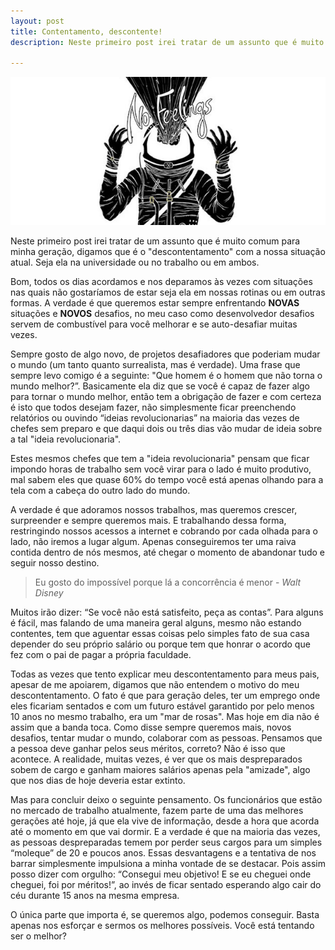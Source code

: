 ```yaml
---
layout: post
title: Contentamento, descontente!
description: Neste primeiro post irei tratar de um assunto que é muito comum para minha geração, digamos que é o "descontentamento" com a nossa situação atual. Seja ela na universidade ou no trabalho ou em ambos.

---
```


![No Fellings astronalta](/assets/img/posts/nofeelings.jpg)

Neste primeiro post irei tratar de um assunto que é muito comum para minha geração, digamos que é o "descontentamento" com a nossa situação atual. Seja ela na universidade ou no trabalho ou em ambos.

Bom, todos os dias acordamos e nos deparamos às vezes com situações nas quais não gostaríamos de estar seja ela em nossas rotinas ou em outras formas. A verdade é que queremos estar sempre enfrentando **NOVAS** situações e **NOVOS** desafios, no meu caso como desenvolvedor desafios servem de combustível para você melhorar e se auto-desafiar muitas vezes.

<!--more-->

Sempre gosto de algo novo, de projetos desafiadores que poderiam mudar o mundo (um tanto quanto surrealista, mas é verdade). Uma frase que sempre levo comigo é a seguinte: "Que homem é o homem que não torna o mundo melhor?”. Basicamente ela diz que se você é capaz de fazer algo para tornar o mundo melhor, então tem a obrigação de fazer e com certeza é isto que todos desejam fazer, não simplesmente ficar preenchendo relatórios ou ouvindo “ideias revolucionarias” na maioria das vezes de chefes sem preparo e que daqui dois ou três dias vão mudar de ideia sobre a tal "ideia revolucionaria".

Estes mesmos chefes que tem a "ideia revolucionaria" pensam que ficar impondo horas de trabalho sem você virar para o lado é muito produtivo, mal sabem eles que quase 60% do tempo você está apenas olhando para a tela com a cabeça do outro lado do mundo.

A verdade é que adoramos nossos trabalhos, mas queremos crescer, surpreender e sempre queremos mais. E trabalhando dessa forma, restringindo nossos acessos a internet e cobrando por cada olhada para o lado, não iremos a lugar algum. Apenas conseguiremos ter uma raiva contida dentro de nós mesmos, até chegar o momento de abandonar tudo e seguir nosso destino.

>Eu gosto do impossível porque lá a concorrência é menor - *Walt Disney* 

Muitos irão dizer: “Se você não está satisfeito, peça as contas”. Para alguns é fácil, mas falando de uma maneira geral alguns, mesmo não estando contentes, tem que aguentar essas coisas pelo simples fato de sua casa depender do seu próprio salário ou porque tem que honrar o acordo que fez com o pai de pagar a própria faculdade. 

Todas as vezes que tento explicar meu descontentamento para meus pais, apesar de me apoiarem, digamos que não entendem o motivo do meu descontentamento. O fato é que para geração deles, ter um emprego onde eles ficariam sentados e com um futuro estável garantido por pelo menos 10 anos no mesmo trabalho, era um "mar de rosas". Mas hoje em dia não é assim que a banda toca. Como disse sempre queremos mais, novos desafios, tentar mudar o mundo, colaborar  com as pessoas. Pensamos que a pessoa deve ganhar pelos seus méritos, correto? Não é isso que acontece. A realidade, muitas vezes, é ver que os mais despreparados sobem de cargo e ganham maiores salários apenas pela "amizade", algo que nos dias de hoje deveria estar extinto.

Mas para concluir deixo o seguinte pensamento. Os funcionários que estão no mercado de trabalho atualmente, fazem parte de uma das melhores gerações até hoje, já que ela vive de informação, desde a hora que acorda até o momento em que vai dormir. E a verdade é que na maioria das vezes, as pessoas despreparadas temem por perder seus cargos para um simples “moleque” de 20 e poucos anos. Essas desvantagens e a tentativa de nos barrar simplesmente impulsiona a minha vontade de se destacar. Pois assim posso dizer com orgulho: “Consegui meu objetivo! E se eu cheguei onde cheguei, foi por méritos!”, ao invés de ficar sentado esperando algo cair do céu durante 15 anos na mesma empresa. 

O única parte que importa é, se queremos algo, podemos conseguir. Basta apenas nos esforçar e sermos os melhores possíveis. Você está tentando ser o melhor?